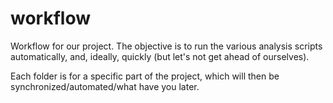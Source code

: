 # workflow
Workflow for our project. The objective is to run the various analysis scripts automatically, and, ideally, quickly (but let's not get ahead of ourselves).

Each folder is for a specific part of the project, which will then be synchronized/automated/what have you later.
